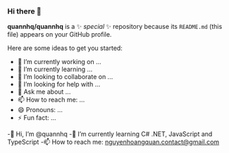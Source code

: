 ### Hi there 👋


**quannhq/quannhq** is a ✨ _special_ ✨ repository because its `README.md` (this file) appears on your GitHub profile.

Here are some ideas to get you started:

- 🔭 I’m currently working on ...
- 🌱 I’m currently learning ...
- 👯 I’m looking to collaborate on ...
- 🤔 I’m looking for help with ...
- 💬 Ask me about ...
- 📫 How to reach me: ...
- 😄 Pronouns: ...
- ⚡ Fun fact: ...


-👋 Hi, I’m @quannhq
-🌱 I’m currently learning C# .NET, JavaScript and TypeScript
-📫 How to reach me: nguyenhoangquan.contact@gmail.com
